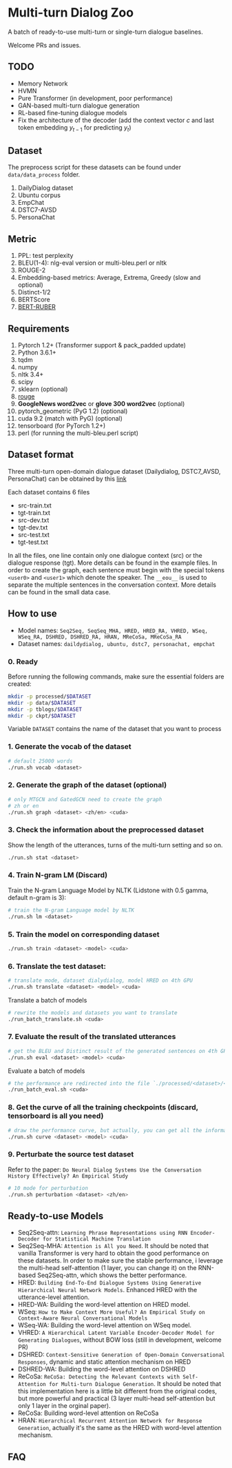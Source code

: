 # Multi-turn Dialog Zoo
A batch of ready-to-use multi-turn or single-turn dialogue baselines.

Welcome PRs and issues.

## TODO
* Memory Network
* HVMN
* Pure Transformer (in development, poor performance)
* GAN-based multi-turn dialogue generation
* RL-based fine-tuning dialogue models
* Fix the architecture of the decoder (add the context vector $c$ and last token embedding $y_{t-1}$ for predicting $y_t$)

## Dataset 
The preprocess script for these datasets can be found under `data/data_process` folder.
1. DailyDialog dataset
2. Ubuntu corpus
3. EmpChat
4. DSTC7-AVSD
5. PersonaChat

## Metric
1. PPL: test perplexity
2. BLEU(1-4): nlg-eval version or multi-bleu.perl or nltk
3. ROUGE-2
4. Embedding-based metrics: Average, Extrema, Greedy (slow and optional)
5. Distinct-1/2
6. BERTScore
7. [BERT-RUBER](https://github.com/gmftbyGMFTBY/RUBER-and-Bert-RUBER) 

## Requirements
1. Pytorch 1.2+ (Transformer support & pack_padded update)
2. Python 3.6.1+
3. tqdm
4. numpy
5. nltk 3.4+
6. scipy
7. sklearn (optional)
8. [rouge](https://github.com/pltrdy/rouge)
8. **GoogleNews word2vec** or **glove 300 word2vec** (optional)
9. pytorch_geometric (PyG 1.2) (optional)
10. cuda 9.2 (match with PyG) (optional)
11. tensorboard (for PyTorch 1.2+)
12. perl (for running the multi-bleu.perl script)

## Dataset format
Three multi-turn open-domain dialogue dataset (Dailydialog, DSTC7_AVSD, PersonaChat) can be obtained by this [link](https://github.com/PaddlePaddle/models/tree/75e463a22ef6cbd43f47917a62ee43d13a05831e/PaddleNLP/Research/Dialogue-PLATO)

Each dataset contains 6 files
* src-train.txt
* tgt-train.txt
* src-dev.txt
* tgt-dev.txt
* src-test.txt
* tgt-test.txt

In all the files, one line contain only one dialogue context (src) or the dialogue response (tgt).
More details can be found in the example files.
In order to create the graph, each sentence must begin with the 
special tokens `<user0>` and `<user1>` which denote the speaker.
The `__eou__` is used to separate the multiple sentences in the conversation context.
More details can be found in the small data case.

## How to use

* Model names: `Seq2Seq, SeqSeq_MHA, HRED, HRED_RA, VHRED, WSeq, WSeq_RA, DSHRED, DSHRED_RA, HRAN, MReCoSa, MReCoSa_RA`
* Dataset names: `daildydialog, ubuntu, dstc7, personachat, empchat`

### 0. Ready
Before running the following commands, make sure the essential folders are created:
```bash
mkdir -p processed/$DATASET
mkdir -p data/$DATASET
mkdir -p tblogs/$DATASET
mkdir -p ckpt/$DATASET
```

Variable `DATASET` contains the name of the dataset that you want to process


### 1. Generate the vocab of the dataset

```bash
# default 25000 words
./run.sh vocab <dataset>
```

### 2. Generate the graph of the dataset (optional)

```bash
# only MTGCN and GatedGCN need to create the graph
# zh or en
./run.sh graph <dataset> <zh/en> <cuda>
```

### 3. Check the information about the preprocessed dataset

Show the length of the utterances, turns of the multi-turn setting and so on.
```bash
./run.sh stat <dataset>
```

### 4. Train N-gram LM (Discard)
Train the N-gram Language Model by NLTK (Lidstone with 0.5 gamma, default n-gram is 3):

```bash
# train the N-gram Language model by NLTK
./run.sh lm <dataset>
```

### 5. Train the model on corresponding dataset

```bash
./run.sh train <dataset> <model> <cuda>
```

### 6. Translate the test dataset:

```bash
# translate mode, dataset dialydialog, model HRED on 4th GPU
./run.sh translate <dataset> <model> <cuda>
```

Translate a batch of models
```bash
# rewrite the models and datasets you want to translate
./run_batch_translate.sh <cuda>
```

### 7. Evaluate the result of the translated utterances

```bash
# get the BLEU and Distinct result of the generated sentences on 4th GPU (BERTScore need it)
./run.sh eval <dataset> <model> <cuda>
```

Evaluate a batch of models
```bash
# the performance are redirected into the file `./processed/<dataset>/<model>/final_result.txt`
./run_batch_eval.sh <cuda>
```

### 8. Get the curve of all the training checkpoints (discard, tensorboard is all you need)

```bash
# draw the performance curve, but actually, you can get all the information from the tensorboard
./run.sh curve <dataset> <model> <cuda>
```

### 9. Perturbate the source test dataset

Refer to the paper: `Do Neural Dialog Systems Use the Conversation History Effectively? An Empirical Study`

```bash
# 10 mode for perturbation
./run.sh perturbation <dataset> <zh/en>
```

## Ready-to-use Models
* Seq2Seq-attn: `Learning Phrase Representations using RNN Encoder-Decoder for Statistical Machine Translation`
* Seq2Seq-MHA: `Attention is All you Need`. It should be noted that vanilla Transformer is very hard to obtain the good performance on these datasets. In order to make sure the stable performance, i leverage the multi-head self-attention (1 layer, you can change it) on the RNN-based Seq2Seq-attn, which shows the better performance.
* HRED: `Building End-To-End Dialogue Systems Using Generative Hierarchical Neural Network Models`. Enhanced HRED with the utterance-level attention.
* HRED-WA: Building the word-level attention on HRED model.
* WSeq: `How to Make Context More Useful? An Empirical Study on Context-Aware Neural Conversational Models`
* WSeq-WA: Building the word-level attention on WSeq model.
* VHRED: `A Hierarchical Latent Variable Encoder-Decoder Model for Generating Dialogues`, without BOW loss (still in development, welcome PR)
* DSHRED: `Context-Sensitive Generation of Open-Domain Conversational Responses`, dynamic and static attention mechanism on HRED
* DSHRED-WA: Building the word-level attention on DSHRED
* ReCoSa: `ReCoSa: Detecting the Relevant Contexts with Self-Attention for Multi-turn Dialogue Generation`. It should be noted that this implementation here is a little bit different from the original codes, but more powerful and practical (3 layer multi-head self-attention but only 1 layer in the orginal paper).
* ReCoSa: Building word-level attention on ReCoSa
* HRAN: `Hierarchical Recurrent Attention Network for Response Generation`, actually it's the same as the HRED with word-level attention mechanism.


## FAQ
